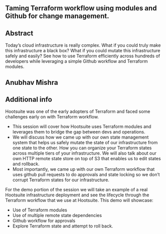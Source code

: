 ## Taming Terraform workflow using modules and Github for change management.


## Abstract

Today’s cloud infrastructure is really complex. What if you could truly make this infrastructure a black box? 
What if you could mutate this infrastructure safely and easily? See how to use Terraform efficiently across 
hundreds of developers while leveraging a simple Github workflow and Terraform modules.


## Anubhav Mishra


## Additional info

Hootsuite was one of the early adopters of Terraform and faced some challenges early on with Terraform workflow. 
* This session will cover how Hootsuite uses Terraform modules and leverages them to bridge the gap between devs and 
operations. 
* We will discuss how we came up with our own state management system that helps us safely mutate the state of our 
infrastructure from one state to the other. How you can organize your Terraform states across multiple tiers of your 
infrastructure. We will also talk about our own HTTP remote state store on top of S3 that enables us to edit states 
and rollback.
* Most importantly, we came up with our own Terraform workflow that uses github pull requests to do approvals and 
state locking so we don’t corrupt Terraform states for our infrastructure.
 
For the demo portion of the session we will take an example of a real Hootsuite infrastructure deployment and see 
the lifecycle through the Terraform workflow that we use at Hootsuite. This demo will showcase:
* Use of Terraform modules
* Use of multiple remote state dependencies
* Github workflow for approvals
* Explore Terraform state and attempt to roll back.
